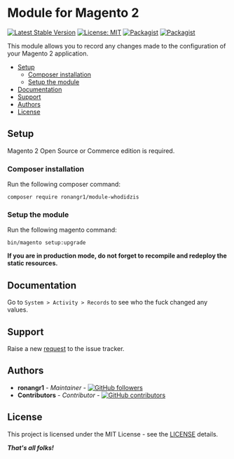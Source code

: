 # Module for Magento 2

[![Latest Stable Version](https://img.shields.io/packagist/v/ronangr1/module-whodidzis.svg?style=flat-square)](https://packagist.org/packages/ronangr1/module-whodidzis)
[![License: MIT](https://img.shields.io/github/license/ronangr1/magento2-whodidzis.svg?style=flat-square)](./LICENSE)
[![Packagist](https://img.shields.io/packagist/dt/ronangr1/module-whodidzis.svg?style=flat-square)](https://packagist.org/packages/ronangr1/module-whodidzis/stats)
[![Packagist](https://img.shields.io/packagist/dm/ronangr1/module-whodidzis.svg?style=flat-square)](https://packagist.org/packages/ronangr1/module-whodidzis/stats)

This module allows you to record any changes made to the configuration of your Magento 2 application.

- [Setup](#setup)
    - [Composer installation](#composer-installation)
    - [Setup the module](#setup-the-module)
- [Documentation](#documentation)
- [Support](#support)
- [Authors](#authors)
- [License](#license)

## Setup

Magento 2 Open Source or Commerce edition is required.

###  Composer installation

Run the following composer command:

```
composer require ronangr1/module-whodidzis
```

### Setup the module

Run the following magento command:

```
bin/magento setup:upgrade
```

**If you are in production mode, do not forget to recompile and redeploy the static resources.**

## Documentation

Go to `System > Activity > Records` to see who the fuck changed any values.

## Support

Raise a new [request](https://github.com/ronangr1/magento2-whodidzis/issues) to the issue tracker.

## Authors

- **ronangr1** - *Maintainer* - [![GitHub followers](https://img.shields.io/github/followers/ronangr1.svg?style=social)](https://github.com/ronangr1)
- **Contributors** - *Contributor* - [![GitHub contributors](https://img.shields.io/github/contributors/ronangr1/magento2-whodidzis.svg?style=flat-square)](https://github.com/ronangr1/magento2-whodidzis/graphs/contributors)

## License

This project is licensed under the MIT License - see the [LICENSE](./LICENSE) details.

***That's all folks!***
